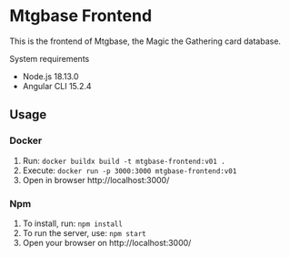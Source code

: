 # Mtgbase Frontend

This is the frontend of Mtgbase, the Magic the Gathering card database.

System requirements

- Node.js 18.13.0
- Angular CLI 15.2.4

## Usage

### Docker

1. Run: `docker buildx build -t mtgbase-frontend:v01 .`
1. Execute: `docker run -p 3000:3000 mtgbase-frontend:v01`
1. Open in browser http://localhost:3000/

### Npm

1. To install, run: `npm install`
1. To run the server, use: `npm start`
1. Open your browser on http://localhost:3000/
